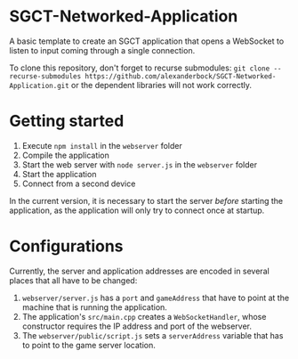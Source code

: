 # SGCT-Networked-Application
A basic template to create an SGCT application that opens a WebSocket to listen to input coming through a single connection.

To clone this repository, don't forget to recurse submodules: `git clone --recurse-submodules https://github.com/alexanderbock/SGCT-Networked-Application.git` or the dependent libraries will not work correctly.

# Getting started
1. Execute `npm install` in the `webserver` folder
2. Compile the application
3. Start the web server with `node server.js` in the `webserver` folder
4. Start the application
5. Connect from a second device

In the current version, it is necessary to start the server *before* starting the application, as the application will only try to connect once at startup.

# Configurations
Currently, the server and application addresses are encoded in several places that all have to be changed:
1. `webserver/server.js` has a `port` and `gameAddress` that have to point at the machine that is running the application.
2. The application's `src/main.cpp` creates a `WebSocketHandler`, whose constructor requires the IP address and port of the webserver.
3. The `webserver/public/script.js` sets a `serverAddress` variable that has to point to the game server location.
